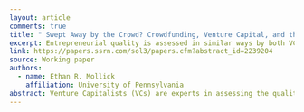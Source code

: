```yaml
---
layout: article
comments: true
title: " Swept Away by the Crowd? Crowdfunding, Venture Capital, and the Selection of Entrepreneurs"
excerpt: Entrepreneurial quality is assessed in similar ways by both VCs and crowdfunders, but crowdfunding alleviates some of the geographic and gender biases associated with the way that VCs look for signals of quality.
link: https://papers.ssrn.com/sol3/papers.cfm?abstract_id=2239204
source: Working paper
authors:
  - name: Ethan R. Mollick
    affiliation: University of Pennsylvania 
abstract: Venture Capitalists (VCs) are experts in assessing the quality of entrepreneurial ventures. A long tradition of research has examined the signals of quality that VCs look for in new ventures, and the biases that result from the VC selection process. Recently, an alternative form of new venture funding has arisen in the form of crowdfunding, which relies on the judgement of millions of amateurs about which entrepreneurial projects are worth funding. Little is known about the degree to which amateurs respond to the same signals of quality as VCs, and whether they are subject to the same biases. To address this gap, I examine 2,101 crowdfunded projects that match characteristics of more traditional VC-backed seed ventures. Despite the radical differences in selection environments, I find that entrepreneurial quality is assessed in similar ways by both VCs and crowdfunders, but that crowdfunding alleviates some of geographic and gender biases associated with the way that VCs look for signals of quality.
---
```

